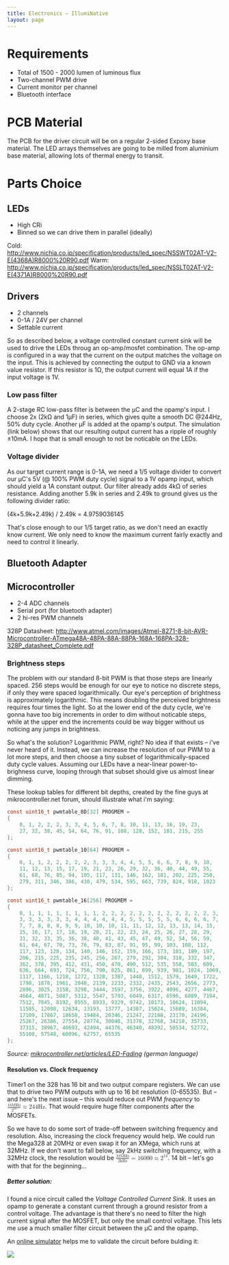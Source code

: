 ```yaml
---
title: Electronics – IllumiNative
layout: page
---
```


# Requirements

- Total of 1500 - 2000 lumen of luminous flux
- Two-channel PWM drive
- Current monitor per channel
- Bluetooth interface

# PCB Material

The PCB for the driver circuit will be on a regular 2-sided Expoxy base material. The LED arrays themselves are going to be milled from aluminium base material, allowing lots of thermal energy to transit.

# Parts Choice

## LEDs

- High CRi
- Binned so we can drive them in parallel (ideally)

Cold: http://www.nichia.co.jp/specification/products/led_spec/NSSWT02AT-V2-E(4368A)R8000%20R90.pdf
Warm: http://www.nichia.co.jp/specification/products/led_spec/NSSLT02AT-V2-E(4371A)R8000%20R90.pdf

## Drivers

- 2 channels
- 0-1A / 24V per channel
- Settable current

So as described below, a voltage controlled constant current sink will be used to drive the LEDs throug an op-amp/mosfet combination. The op-amp is configured in a way that the current on the output matches the voltage on the input. This is achieved by connecting the output to GND via a known value resistor. If this resistor is 1Ω, the output current will equal 1A if the input voltage is 1V.

### Low pass filter

A 2-stage RC low-pass filter is between the µC and the opamp's input. I choose 2x (2kΩ and 1µF) in series, which gives quite a smooth DC @244Hz, 50% duty cycle. Another µF is added at the opamp's output. The simulation (link below) shows that our resulting output current has a ripple of roughly ±10mA. I hope that is small enough to not be noticable on the LEDs.

### Voltage divider

As our target current range is 0-1A, we need a 1/5 voltage divider to convert our µC's 5V (@ 100% PWM duty cycle) signal to a 1V opamp input, which should yield a 1A constant output. Our filter already adds 4kΩ of series resistance. Adding another 5.9k in series and 2.49k to ground gives us the following divider ratio:

(4k+5.9k+2.49k) / 2.49k = 4.9759036145

That's close enough to our 1/5 target ratio, as we don't need an exactly know current. We only need to know the maximum current fairly exactly and need to control it linearly.

## Bluetooth Adapter

## Microcontroller

- 2-4 ADC channels
- Serial port (for bluetooth adapter)
- 2 hi-res PWM channels

328P Datasheet: http://www.atmel.com/images/Atmel-8271-8-bit-AVR-Microcontroller-ATmega48A-48PA-88A-88PA-168A-168PA-328-328P_datasheet_Complete.pdf

### Brightness steps

The problem with our standard 8-bit PWM is that those steps are linearly spaced. 256 steps would be enough for our eye to notice no discrete steps, if only they were spaced logarithmically. Our eye's perception of brightness is approximately logarithmic. This means doubling the perceived brightness requires four times the light. So at the lower end of the duty cycle, we're gonna have too big increments in order to dim without noticable steps, while at the upper end the increments could be way bigger without us noticing any jumps in brightness.

So what's the solution? Logarithmic PWM, right? No idea if that exists – i've never heard of it. Instead, we can increase the resolution of our PWM to a lot more steps, and then choose a tiny subset of logarithmically-spaced duty cycle values. Assuming our LEDs have a near-linear power-to-brighness curve, looping through that subset should give us almost linear dimming.

These lookup tables for different bit depths, created by the fine guys at mikrocontroller.net forum, should illustrate what i'm saying:

```c
const uint16_t pwmtable_8D[32] PROGMEM =
{
    0, 1, 2, 2, 2, 3, 3, 4, 5, 6, 7, 8, 10, 11, 13, 16, 19, 23,
    27, 32, 38, 45, 54, 64, 76, 91, 108, 128, 152, 181, 215, 255
};

const uint16_t pwmtable_10[64] PROGMEM =
{
    0, 1, 1, 2, 2, 2, 2, 2, 3, 3, 3, 4, 4, 5, 5, 6, 6, 7, 8, 9, 10,
    11, 12, 13, 15, 17, 19, 21, 23, 26, 29, 32, 36, 40, 44, 49, 55,
    61, 68, 76, 85, 94, 105, 117, 131, 146, 162, 181, 202, 225, 250,
    279, 311, 346, 386, 430, 479, 534, 595, 663, 739, 824, 918, 1023
};

const uint16_t pwmtable_16[256] PROGMEM =
{
    0, 1, 1, 1, 1, 1, 1, 1, 1, 2, 2, 2, 2, 2, 2, 2, 2, 2, 2, 2, 2, 3,
    3, 3, 3, 3, 3, 3, 4, 4, 4, 4, 4, 4, 5, 5, 5, 5, 5, 6, 6, 6, 6, 7,
    7, 7, 8, 8, 8, 9, 9, 10, 10, 10, 11, 11, 12, 12, 13, 13, 14, 15,
    15, 16, 17, 17, 18, 19, 20, 21, 22, 23, 24, 25, 26, 27, 28, 29,
    31, 32, 33, 35, 36, 38, 40, 41, 43, 45, 47, 49, 52, 54, 56, 59,
    61, 64, 67, 70, 73, 76, 79, 83, 87, 91, 95, 99, 103, 108, 112,
    117, 123, 128, 134, 140, 146, 152, 159, 166, 173, 181, 189, 197,
    206, 215, 225, 235, 245, 256, 267, 279, 292, 304, 318, 332, 347,
    362, 378, 395, 412, 431, 450, 470, 490, 512, 535, 558, 583, 609,
    636, 664, 693, 724, 756, 790, 825, 861, 899, 939, 981, 1024, 1069,
    1117, 1166, 1218, 1272, 1328, 1387, 1448, 1512, 1579, 1649, 1722,
    1798, 1878, 1961, 2048, 2139, 2233, 2332, 2435, 2543, 2656, 2773,
    2896, 3025, 3158, 3298, 3444, 3597, 3756, 3922, 4096, 4277, 4467,
    4664, 4871, 5087, 5312, 5547, 5793, 6049, 6317, 6596, 6889, 7194,
    7512, 7845, 8192, 8555, 8933, 9329, 9742, 10173, 10624, 11094,
    11585, 12098, 12634, 13193, 13777, 14387, 15024, 15689, 16384,
    17109, 17867, 18658, 19484, 20346, 21247, 22188, 23170, 24196,
    25267, 26386, 27554, 28774, 30048, 31378, 32768, 34218, 35733,
    37315, 38967, 40693, 42494, 44376, 46340, 48392, 50534, 52772,
    55108, 57548, 60096, 62757, 65535
};
```

*Source: [mikrocontroller.net/articles/LED-Fading](https://www.mikrocontroller.net/articles/LED-Fading) (german language)*

#### Resolution vs. Clock frequency

Timer1 on the 328 has 16 bit and two output compare registers. We can use that to drive two PWM outputs with up to 16 bit resolution (0-65535). But – and here's the next issue – this would reduce out PWM *frequency* to <math><mfrac><mrow><mn>16</mn><mi>MHz</mi></mrow><mrow><msup><mn>2</mn><mn>16</mn></msup></mrow></mfrac><mo>≈</mo><mn>244</mn><mi>Hz</mi></math>. That would require huge filter components after the MOSFETs.

So we have to do some sort of trade-off between switching frequency and resolution. Also, increasing the clock frequency would help. We could run the Mega328 at 20MHz or even swap it for an XMega, which runs at 32MHz. If we don't want to fall below, say 2kHz switching frequency, with a 32MHz clock, the resolution would be <math><mfrac><mrow><mn>32</mn><mi>MHz</mi></mrow><mrow><mn>2</mn><mi>kHz</mi></mrow></mfrac><mo>=</mo><mn>16000</mn><mo>≈</mo><msup><mn>2</mn><mn>14</mn></msup></math>. 14 bit – let's go with that for the beginning…

##### Better solution:

I found a nice circuit called the *Voltage Controlled Current Sink*. It uses an opamp to generate a constant current through a ground resistor from a control voltage. The advantage is that there's no need to filter the high current signal after the MOSFET, but only the small control voltage. This lets me use a much smaller filter circuit between the µC and the opamp.

An [online simulator](http://www.falstad.com/circuit/) helps me to validate the circuit before bulding it:

<a href="http://www.falstad.com/circuit/circuitjs.html?cct=$+1+0.000005+16.13108636308289+36+5+43%0Aa+208+176+336+176+1+24+-24+1000000+1.0030980213359555+1.0032232070914697%0Af+448+176+496+176+0+1.5+0.02%0Ag+496+336+496+384+0%0Ar+368+176+448+176+0+100%0Ar+368+272+448+272+0+1000%0Ac+352+176+352+272+0+0.000001+11.515477530072522%0Aw+336+176+352+176+0%0Aw+352+176+368+176+0%0Aw+352+272+368+272+0%0Aw+448+272+496+272+0%0Aw+496+272+496+192+0%0Ar+496+272+496+336+0+1%0Ar+496+80+496+160+0+1%0Aw+208+192+208+272+0%0Aw+208+272+352+272+0%0AR+496+80+496+48+0+0+40+24+0+0+0.5%0Ag+-176+272+-176+336+0%0Ac+-176+160+-176+272+0+0.000001+4.19419822723698%0Ar+-176+160+-240+160+0+2000%0AR+-240+160+-272+160+0+2+244+2.5+2.5+0+1%0Ap+208+160+208+64+1+0%0Ar+-96+160+-16+160+0+2000%0Ar+-176+160+-96+160+0+2000%0Ac+-96+160+-96+272+0+0.000001+3.3883964544733853%0Ag+-96+272+-96+336+0%0Ac+-16+160+-16+272+0+0.000001+2.5825946817093755%0Ag+-16+272+-16+336+0%0Aw+-16+160+48+160+0%0Ag+128+272+128+336+0%0Aw+128+160+208+160+0%0Ar+48+160+128+160+0+3920%0Ar+128+160+128+272+0+2490%0Ao+12+16+0+4099+1.25+1.6+0+2+12+3%0Ao+20+16+0+4098+1.25+0.1+1+1%0A"><img src="circuit-simulator.png" />
